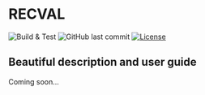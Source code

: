 # RECVAL
![Build & Test](https://github.com/damicoedoardo/recval/actions/workflows/main.yml/badge.svg)
![GitHub last commit](https://img.shields.io/github/last-commit/damicoedoardo/recval)
[![License](https://img.shields.io/github/license/damicoedoardo/recval)](https://img.shields.io/github/license/damicoedoardo/recval)

## Beautiful description and user guide
Coming soon...